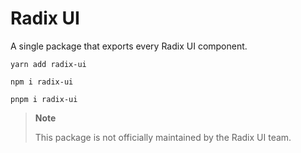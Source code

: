 # Radix UI

A single package that exports every Radix UI component.

```
yarn add radix-ui
```

```
npm i radix-ui
```

```
pnpm i radix-ui
```

> **Note**
>
> This package is not officially maintained by the Radix UI team.
